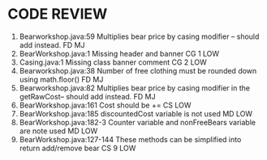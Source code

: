 # CODE REVIEW
1.	Bearworkshop.java:59	Multiplies bear price by casing modifier – should add instead. 	FD	MJ
2.	BearWorkshop.java:1	Missing header and banner 	CG 1	LOW
3.	Casing.java:1	Missing class banner comment 	CG 2	LOW
4.	Bearworkshop.java:38	Number of free clothing must be rounded down using math.floor() 	FD	MJ
5.	Bearworkshop.java:82	Multiplies bear price by casing modifier in the getRawCost– should add instead. 	FD	MJ
6.	BearWorkshop.java:161	Cost should be += 	CS	LOW
7.	BearWorkshop.java:185	discountedCost variable is not used 	MD	LOW
8.	BearWorkshop.java:182-3	Counter variable and nonFreeBears variable are note used 	MD	LOW
9.	BearWorkshop.java:127-144	These methods can be simplified into return add/remove bear 	CS 9	LOW
